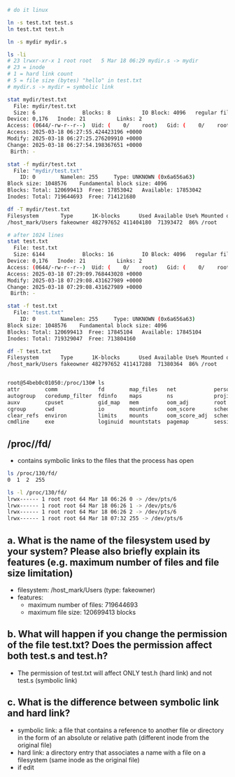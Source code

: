 ```bash
# do it linux

ln -s test.txt test.s
ln test.txt test.h

ln -s mydir mydir.s 

ls -li
# 23 lrwxr-xr-x 1 root root   5 Mar 18 06:29 mydir.s -> mydir
# 23 = inode
# 1 = hard link count
# 5 = file size (bytes) "hello" in test.txt
# mydir.s -> mydir = symbolic link

stat mydir/test.txt
  File: mydir/test.txt
  Size: 6               Blocks: 8          IO Block: 4096   regular file
Device: 0,176   Inode: 21          Links: 2
Access: (0644/-rw-r--r--)  Uid: (    0/    root)   Gid: (    0/    root)
Access: 2025-03-18 06:27:55.424423196 +0000
Modify: 2025-03-18 06:27:25.276209910 +0000
Change: 2025-03-18 06:27:54.198367651 +0000
 Birth: -

stat -f mydir/test.txt
  File: "mydir/test.txt"
    ID: 0        Namelen: 255     Type: UNKNOWN (0x6a656a63)
Block size: 1048576    Fundamental block size: 4096
Blocks: Total: 120699413  Free: 17853042   Available: 17853042
Inodes: Total: 719644693  Free: 714121680

df -T mydir/test.txt 
Filesystem       Type      1K-blocks      Used Available Use% Mounted on
/host_mark/Users fakeowner 482797652 411404180  71393472  86% /root

# after 1024 lines
stat test.txt
  File: test.txt
  Size: 6144            Blocks: 16         IO Block: 4096   regular file
Device: 0,176   Inode: 21          Links: 2
Access: (0644/-rw-r--r--)  Uid: (    0/    root)   Gid: (    0/    root)
Access: 2025-03-18 07:29:09.768443028 +0000
Modify: 2025-03-18 07:29:08.431627989 +0000
Change: 2025-03-18 07:29:08.431627989 +0000
 Birth: -

stat -f test.txt
  File: "test.txt"
    ID: 0        Namelen: 255     Type: UNKNOWN (0x6a656a63)
Block size: 1048576    Fundamental block size: 4096
Blocks: Total: 120699413  Free: 17845104   Available: 17845104
Inodes: Total: 719329047  Free: 713804160

df -T test.txt
Filesystem       Type      1K-blocks      Used Available Use% Mounted on
/host_mark/Users fakeowner 482797652 411417288  71380364  86% /root


root@54beb0c01050:/proc/130# ls
attr        comm             fd        map_files   net            personality  setgroups     status          uid_map
autogroup   coredump_filter  fdinfo    maps        ns             projid_map   smaps         syscall         wchan
auxv        cpuset           gid_map   mem         oom_adj        root         smaps_rollup  task
cgroup      cwd              io        mountinfo   oom_score      sched        stack         timens_offsets
clear_refs  environ          limits    mounts      oom_score_adj  schedstat    stat          timers
cmdline     exe              loginuid  mountstats  pagemap        sessionid    statm         timerslack_ns
```
## /proc/<pid>/fd/
- contains symbolic links to the files that the process has open
```bash
ls /proc/130/fd/
0  1  2  255

ls -l /proc/130/fd/
lrwx------ 1 root root 64 Mar 18 06:26 0 -> /dev/pts/6
lrwx------ 1 root root 64 Mar 18 06:26 1 -> /dev/pts/6
lrwx------ 1 root root 64 Mar 18 06:26 2 -> /dev/pts/6
lrwx------ 1 root root 64 Mar 18 07:32 255 -> /dev/pts/6
```

## a. What is the name of the filesystem used by your system? Please also briefly explain its features (e.g. maximum number of files and file size limitation)
- filesystem: /host_mark/Users (type: fakeowner)
- features:
  - maximum number of files: 719644693
  - maximum file size: 120699413 blocks

## b. What will happen if you change the permission of the file test.txt? Does the permission affect both test.s and test.h?
- The permission of test.txt will affect ONLY test.h (hard link) and not test.s (symbolic link)

## c. What is the difference between symbolic link and hard link?
- symbolic link: a file that contains a reference to another file or directory in the form of an absolute or relative path (different inode from the original file)
- hard link: a directory entry that associates a name with a file on a filesystem (same inode as the original file)
- if edit